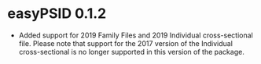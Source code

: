 ﻿# easyPSID 0.1.2
- Added support for 2019 Family Files and 2019 Individual cross-sectional file. Please note that support for the 2017 version of the Individual cross-sectional is no longer supported in this version of the package.
